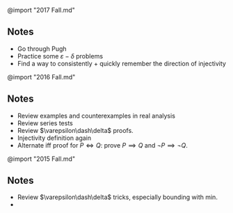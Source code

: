 

@import "2017 Fall.md"
## Notes
- Go through Pugh
- Practice some $\varepsilon-\delta$ problems
- Find a way to consistently + quickly remember the direction of injectivity

@import "2016 Fall.md"
## Notes
- Review examples and counterexamples in real analysis
- Review series tests
- Review $\varepsilon\dash\delta$ proofs.
- Injectivity definition again
- Alternate iff proof for $P\iff Q$: prove $P \implies Q$ and $\neg P \implies \neg Q$.

@import "2015 Fall.md"
## Notes
- Review $\varepsilon\dash\delta$ tricks, especially bounding with min.
- 